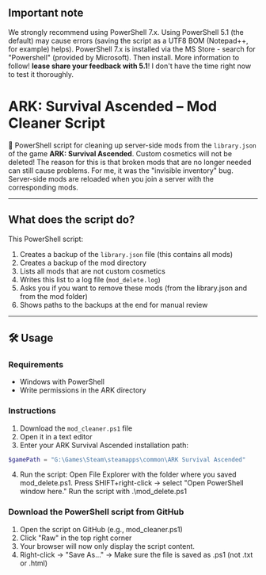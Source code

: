 ## Important note
We strongly recommend using PowerShell 7.x. Using PowerShell 5.1 (the default) may cause errors (saving the script as a UTF8 BOM (Notepad++, for example) helps). PowerShell 7.x is installed via the MS Store - search for "Powershell" (provided by Microsoft). Then install. More information to follow! **lease share your feedback with 5.1**! I don't have the time right now to test it thoroughly.

# ARK: Survival Ascended – Mod Cleaner Script

🧹 PowerShell script for cleaning up server-side mods from the `library.json` of the game **ARK: Survival Ascended**. Custom cosmetics will not be deleted! The reason for this is that broken mods that are no longer needed can still cause problems. For me, it was the "invisible inventory" bug. Server-side mods are reloaded when you join a server with the corresponding mods.

---

## What does the script do?

This PowerShell script:

1. Creates a backup of the `library.json` file (this contains all mods)
2. Creates a backup of the mod directory
3. Lists all mods that are not custom cosmetics
4. Writes this list to a log file (`mod_delete.log`)
5. Asks you if you want to remove these mods (from the library.json and from the mod folder)
6. Shows paths to the backups at the end for manual review

---

## 🛠️ Usage

### Requirements

- Windows with PowerShell
- Write permissions in the ARK directory

### Instructions

1. Download the `mod_cleaner.ps1` file
2. Open it in a text editor
3. Enter your ARK Survival Ascended installation path:

```powershell
$gamePath = "G:\Games\Steam\steamapps\common\ARK Survival Ascended"
```
4. Run the script: Open File Explorer with the folder where you saved mod_delete.ps1. Press SHIFT+right-click -> select "Open PowerShell window here." Run the script with .\mod_delete.ps1

### Download the PowerShell script from GitHub

1. Open the script on GitHub (e.g., mod_cleaner.ps1)
2. Click "Raw" in the top right corner
3. Your browser will now only display the script content.
4. Right-click → "Save As..." → Make sure the file is saved as .ps1 (not .txt or .html)
